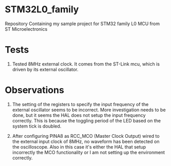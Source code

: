 # STM32L0_family
Repository Containing my sample project for STM32 family L0 MCU from ST Microelectronics

# Tests
1. Tested 8MHz external clock. It comes from the ST-Link mcu, which is driven by its external oscillator.

# Observations

1. The setting of the registers to specify the input frequency of the external oscillator seems to be incorrect. More investigation needs to be done,
	but it seems the HAL does not setup the input frequency correctly. This is because the toggling period of the LED based on the system tick is doubled.

2. After configuring PINA8 as RCC_MCO (Master Clock Output) wired to the external input clock of 8MHz, no waveform has been detected on the oscilloscope.
	Also in this case it's either the HAL that setup incorrectly the MCO functionality or I am not setting up the environment correctly.

